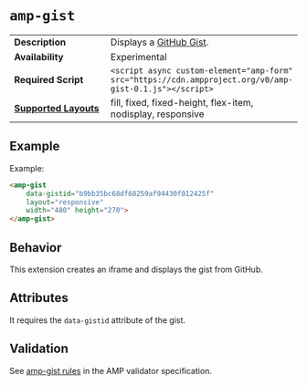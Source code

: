 <!--
Copyright 2017 The AMP HTML Authors. All Rights Reserved.

Licensed under the Apache License, Version 2.0 (the "License");
you may not use this file except in compliance with the License.
You may obtain a copy of the License at

      http://www.apache.org/licenses/LICENSE-2.0

Unless required by applicable law or agreed to in writing, software
distributed under the License is distributed on an "AS-IS" BASIS,
WITHOUT WARRANTIES OR CONDITIONS OF ANY KIND, either express or implied.
See the License for the specific language governing permissions and
limitations under the License.
-->

# <a name="`amp-gist`"></a> `amp-gist`

<table>
  <tr>
    <td width="40%"><strong>Description</strong></td>
    <td>Displays a <a href="https://gist.github.com/">GitHub Gist</a>.</td>
  </tr>
  <tr>
    <td width="40%"><strong>Availability</strong></td>
    <td>Experimental</td>
  </tr>
  <tr>
    <td width="40%"><strong>Required Script</strong></td>
    <td><code>&lt;script async custom-element="amp-form" src="https://cdn.ampproject.org/v0/amp-gist-0.1.js">&lt;/script></code></td>
  </tr>
  <tr>
    <td class="col-fourty"><strong><a href="https://www.ampproject.org/docs/guides/responsive/control_layout.html">Supported Layouts</a></strong></td>
    <td>fill, fixed, fixed-height, flex-item, nodisplay, responsive</td>
  </tr>
</table>

## Example

Example:

```html
<amp-gist
    data-gistid="b9bb35bc68df68259af94430f012425f"
    layout="responsive"
    width="480" height="270">
</amp-gist>
```

## Behavior

This extension creates an iframe and displays the gist from GitHub.

## Attributes

It requires the `data-gistid` attribute of the gist.

## Validation
See [amp-gist rules](https://github.com/ampproject/amphtml/blob/master/extensions/amp-gist/0.1/validator-amp-gist.protoascii) in the AMP validator specification.
